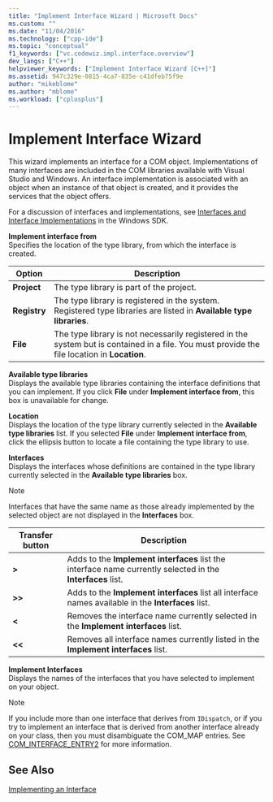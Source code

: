 ```yaml
---
title: "Implement Interface Wizard | Microsoft Docs"
ms.custom: ""
ms.date: "11/04/2016"
ms.technology: ["cpp-ide"]
ms.topic: "conceptual"
f1_keywords: ["vc.codewiz.impl.interface.overview"]
dev_langs: ["C++"]
helpviewer_keywords: ["Implement Interface Wizard [C++]"]
ms.assetid: 947c329e-0815-4ca7-835e-c41dfeb75f9e
author: "mikeblome"
ms.author: "mblome"
ms.workload: ["cplusplus"]
---
```

# Implement Interface Wizard
This wizard implements an interface for a COM object. Implementations of many interfaces are included in the COM libraries available with Visual Studio and Windows. An interface implementation is associated with an object when an instance of that object is created, and it provides the services that the object offers.  
  
 For a discussion of interfaces and implementations, see [Interfaces and Interface Implementations](http://msdn.microsoft.com/library/windows/desktop/ms694356) in the Windows SDK.  
  
 **Implement interface from**  
 Specifies the location of the type library, from which the interface is created.  
  
|Option|Description|  
|------------|-----------------|  
|**Project**|The type library is part of the project.|  
|**Registry**|The type library is registered in the system. Registered type libraries are listed in **Available type libraries**.|  
|**File**|The type library is not necessarily registered in the system but is contained in a file. You must provide the file location in **Location**.|  
  
 **Available type libraries**  
 Displays the available type libraries containing the interface definitions that you can implement. If you click **File** under **Implement interface from**, this box is unavailable for change.  
  
 **Location**  
 Displays the location of the type library currently selected in the **Available type libraries** list. If you selected **File** under **Implement interface from**, click the ellipsis button to locate a file containing the type library to use.  
  
 **Interfaces**  
 Displays the interfaces whose definitions are contained in the type library currently selected in the **Available type libraries** box.  
  
> [!NOTE]
>  Interfaces that have the same name as those already implemented by the selected object are not displayed in the **Interfaces** box.  
  
|Transfer button|Description|  
|---------------------|-----------------|  
|**>**|Adds to the **Implement interfaces** list the interface name currently selected in the **Interfaces** list.|  
|**>>**|Adds to the **Implement interfaces** list all interface names available in the **Interfaces** list.|  
|**<**|Removes the interface name currently selected in the **Implement interfaces** list.|  
|**<\<**|Removes all interface names currently listed in the **Implement interfaces** list.|  
  
 **Implement Interfaces**  
 Displays the names of the interfaces that you have selected to implement on your object.  
  
> [!NOTE]
>  If you include more than one interface that derives from `IDispatch`, or if you try to implement an interface that is derived from another interface already on your class, then you must disambiguate the COM_MAP entries. See [COM_INTERFACE_ENTRY2](../atl/reference/com-interface-entry-macros.md#com_interface_entry2) for more information.  
  
## See Also  
 [Implementing an Interface](../ide/implementing-an-interface-visual-cpp.md)